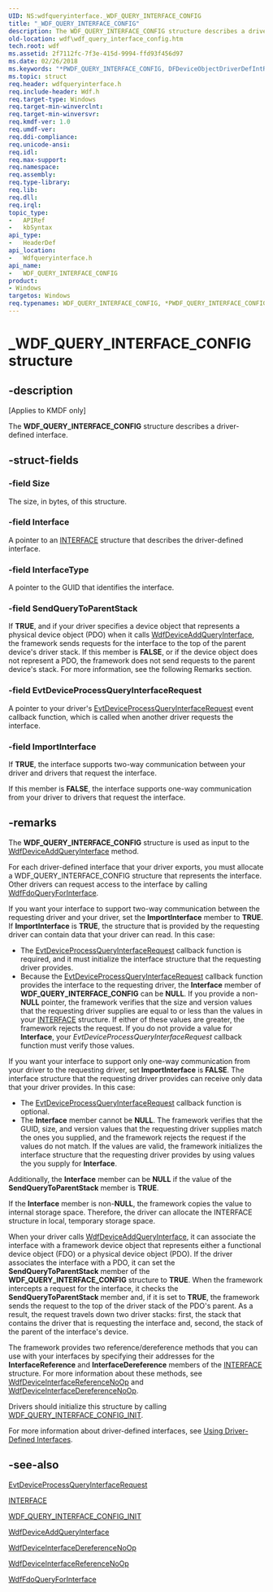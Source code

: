 ```yaml
---
UID: NS:wdfqueryinterface._WDF_QUERY_INTERFACE_CONFIG
title: "_WDF_QUERY_INTERFACE_CONFIG"
description: The WDF_QUERY_INTERFACE_CONFIG structure describes a driver-defined interface.
old-location: wdf\wdf_query_interface_config.htm
tech.root: wdf
ms.assetid: 2f7112fc-7f3e-415d-9994-ffd93f456d97
ms.date: 02/26/2018
ms.keywords: "*PWDF_QUERY_INTERFACE_CONFIG, DFDeviceObjectDriverDefIntRef_5b68f6e3-95f7-4339-91c2-2ea2d88d698b.xml, PWDF_QUERY_INTERFACE_CONFIG, PWDF_QUERY_INTERFACE_CONFIG structure pointer, WDF_QUERY_INTERFACE_CONFIG, WDF_QUERY_INTERFACE_CONFIG structure, _WDF_QUERY_INTERFACE_CONFIG, kmdf.wdf_query_interface_config, wdf.wdf_query_interface_config, wdfqueryinterface/PWDF_QUERY_INTERFACE_CONFIG, wdfqueryinterface/WDF_QUERY_INTERFACE_CONFIG"
ms.topic: struct
req.header: wdfqueryinterface.h
req.include-header: Wdf.h
req.target-type: Windows
req.target-min-winverclnt: 
req.target-min-winversvr: 
req.kmdf-ver: 1.0
req.umdf-ver: 
req.ddi-compliance: 
req.unicode-ansi: 
req.idl: 
req.max-support: 
req.namespace: 
req.assembly: 
req.type-library: 
req.lib: 
req.dll: 
req.irql: 
topic_type:
-	APIRef
-	kbSyntax
api_type:
-	HeaderDef
api_location:
-	Wdfqueryinterface.h
api_name:
-	WDF_QUERY_INTERFACE_CONFIG
product:
- Windows
targetos: Windows
req.typenames: WDF_QUERY_INTERFACE_CONFIG, *PWDF_QUERY_INTERFACE_CONFIG
---
```


# _WDF_QUERY_INTERFACE_CONFIG structure


## -description


<p class="CCE_Message">[Applies to KMDF only]</p>

The <b>WDF_QUERY_INTERFACE_CONFIG</b> structure describes a driver-defined interface.


## -struct-fields




### -field Size

The size, in bytes, of this structure.


### -field Interface

A pointer to an <a href="https://msdn.microsoft.com/library/windows/hardware/dn895657">INTERFACE</a> structure that describes the driver-defined interface. 


### -field InterfaceType

A pointer to the GUID that identifies the interface.


### -field SendQueryToParentStack

If <b>TRUE</b>, and if your driver specifies a device object that represents a physical device object (PDO) when it calls <a href="https://msdn.microsoft.com/library/windows/hardware/ff545870">WdfDeviceAddQueryInterface</a>, the framework sends requests for the interface to the top of the parent device's driver stack. If this member is <b>FALSE</b>, or if the device object does not represent a PDO, the framework does not send requests to the parent device's stack. For more information, see the following Remarks section.


### -field EvtDeviceProcessQueryInterfaceRequest

A pointer to your driver's <a href="https://msdn.microsoft.com/b56fef85-4058-4942-90c0-36646164cd3e">EvtDeviceProcessQueryInterfaceRequest</a> event callback function, which is called when another driver requests the interface.


### -field ImportInterface

If <b>TRUE</b>, the interface supports two-way communication between your driver and drivers that request the interface. 

If this member is <b>FALSE</b>, the interface supports one-way communication from your driver to drivers that request the interface. 


## -remarks



The <b>WDF_QUERY_INTERFACE_CONFIG</b> structure is used as input to the <a href="https://msdn.microsoft.com/library/windows/hardware/ff545870">WdfDeviceAddQueryInterface</a> method. 

For each driver-defined interface that your driver exports, you must allocate a WDF_QUERY_INTERFACE_CONFIG structure that represents the interface. Other drivers can request access to the interface by calling <a href="https://msdn.microsoft.com/library/windows/hardware/ff547289">WdfFdoQueryForInterface</a>. 

If you want your interface to support two-way communication between the requesting driver and your driver, set the <b>ImportInterface</b> member to <b>TRUE</b>. If <b>ImportInterface</b> is <b>TRUE</b>, the structure that is provided by the requesting driver can contain data that your driver can read. In this case:

<ul>
<li>
The <a href="https://msdn.microsoft.com/b56fef85-4058-4942-90c0-36646164cd3e">EvtDeviceProcessQueryInterfaceRequest</a> callback function is required, and it must initialize the interface structure that the requesting driver provides. 

</li>
<li>
Because the <a href="https://msdn.microsoft.com/b56fef85-4058-4942-90c0-36646164cd3e">EvtDeviceProcessQueryInterfaceRequest</a> callback function provides the interface to the requesting driver, the <b>Interface</b> member of <b>WDF_QUERY_INTERFACE_CONFIG</b> can be <b>NULL</b>. If you provide a non-<b>NULL</b> pointer, the framework verifies that the size and version values that the requesting driver supplies are equal to or less than the values in your <a href="https://msdn.microsoft.com/library/windows/hardware/dn895657">INTERFACE</a> structure. If either of these values are greater, the framework rejects the request. If you do not provide a value for <b>Interface</b>, your <i>EvtDeviceProcessQueryInterfaceRequest</i> callback function must verify those values.

</li>
</ul>
If you want your interface to support only one-way communication from your driver to the requesting driver, set <b>ImportInterface</b> is <b>FALSE</b>. The interface structure that the requesting driver provides can receive only data that your driver provides. In this case:

<ul>
<li>
The <a href="https://msdn.microsoft.com/b56fef85-4058-4942-90c0-36646164cd3e">EvtDeviceProcessQueryInterfaceRequest</a> callback function is optional.

</li>
<li>
The <b>Interface</b> member cannot be <b>NULL</b>. The framework verifies that the GUID, size, and version values that the requesting driver supplies match the ones you supplied, and the framework rejects the request if the values do not match. If the values are valid, the framework initializes the interface structure that the requesting driver provides by using values the you supply for <b>Interface</b>.

</li>
</ul>
Additionally, the <b>Interface</b> member can be <b>NULL</b> if the value of the <b>SendQueryToParentStack</b> member is <b>TRUE</b>. 

If the <b>Interface</b> member is non-<b>NULL</b>, the framework copies the value to internal storage space. Therefore, the driver can allocate the INTERFACE structure in local, temporary storage space.

When your driver calls <a href="https://msdn.microsoft.com/library/windows/hardware/ff545870">WdfDeviceAddQueryInterface</a>, it can associate the interface with a framework device object that represents either a functional device object (FDO) or a physical device object (PDO). If the driver associates the interface with a PDO, it can set the <b>SendQueryToParentStack</b> member of the <b>WDF_QUERY_INTERFACE_CONFIG</b> structure to <b>TRUE</b>. When the framework intercepts a request for the interface, it checks the <b>SendQueryToParentStack</b> member and, if it is set to <b>TRUE</b>, the framework sends the request to the top of the driver stack of the PDO's parent. As a result, the request travels down two driver stacks: first, the stack that contains the driver that is requesting the interface and, second, the stack of the parent of the interface's device.

The framework provides two reference/dereference methods that you can use with your interfaces by specifying their addresses for the <b>InterfaceReference</b> and <b>InterfaceDereference</b> members of the <a href="https://msdn.microsoft.com/library/windows/hardware/dn895657">INTERFACE</a> structure. For more information about these methods, see <a href="https://msdn.microsoft.com/library/windows/hardware/ff546796">WdfDeviceInterfaceReferenceNoOp</a> and <a href="https://msdn.microsoft.com/library/windows/hardware/ff546790">WdfDeviceInterfaceDereferenceNoOp</a>.

Drivers should initialize this structure by calling <a href="https://msdn.microsoft.com/library/windows/hardware/ff552443">WDF_QUERY_INTERFACE_CONFIG_INIT</a>.

For more information about driver-defined interfaces, see <a href="https://docs.microsoft.com/windows-hardware/drivers/wdf/using-driver-defined-interfaces">Using Driver-Defined Interfaces</a>.




## -see-also




<a href="https://msdn.microsoft.com/b56fef85-4058-4942-90c0-36646164cd3e">EvtDeviceProcessQueryInterfaceRequest</a>



<a href="https://msdn.microsoft.com/library/windows/hardware/dn895657">INTERFACE</a>



<a href="https://msdn.microsoft.com/library/windows/hardware/ff552443">WDF_QUERY_INTERFACE_CONFIG_INIT</a>



<a href="https://msdn.microsoft.com/library/windows/hardware/ff545870">WdfDeviceAddQueryInterface</a>



<a href="https://msdn.microsoft.com/library/windows/hardware/ff546790">WdfDeviceInterfaceDereferenceNoOp</a>



<a href="https://msdn.microsoft.com/library/windows/hardware/ff546796">WdfDeviceInterfaceReferenceNoOp</a>



<a href="https://msdn.microsoft.com/library/windows/hardware/ff547289">WdfFdoQueryForInterface</a>
 

 

